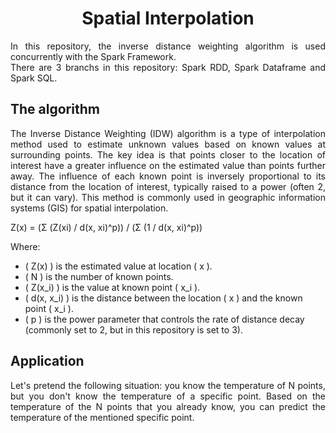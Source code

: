<h1 align="center"> Spatial Interpolation </h1>

<p align="justify"> In this repository, the inverse distance weighting algorithm is used concurrently with the Spark Framework. <br>
There are 3 branchs in this repository: Spark RDD, Spark Dataframe and Spark SQL.</p>

## The algorithm

<p align="justify">The Inverse Distance Weighting (IDW) algorithm is a type of interpolation method used to estimate unknown values based on known values at surrounding points. The key idea is that points closer to the location of interest have a greater influence on the estimated value than points further away. The influence of each known point is inversely proportional to its distance from the location of interest, typically raised to a power (often 2, but it can vary). This method is commonly used in geographic information systems (GIS) for spatial interpolation.</p>

Z(x) = (Σ (Z(xi) / d(x, xi)^p)) / (Σ (1 / d(x, xi)^p))

Where:
- \( Z(x) \) is the estimated value at location \( x \).
- \( N \) is the number of known points.
- \( Z(x_i) \) is the value at known point \( x_i \).
- \( d(x, x_i) \) is the distance between the location \( x \) and the known point \( x_i \).
- \( p \) is the power parameter that controls the rate of distance decay (commonly set to 2, but in this repository is set to 3).

## Application

<p align="justify">Let's pretend the following situation: you know the temperature of N points, but you don't know the temperature of a specific point. Based on the temperature of the N points that you already know, you can predict the temperature of the mentioned specific point.</p>